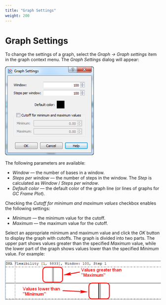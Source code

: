 ```yaml
---
title: "Graph Settings"
weight: 200
---
```


# Graph Settings

To change the settings of a graph, select the _Graph -> Graph settings_ item in the graph context menu. The _Graph Settings_ dialog will appear:

![](/images/65929576/65929577.png)

The following parameters are available:

- _Window_ — the number of bases in a window.
- _Steps per window_ — the number of steps in the window. The _Step_ is calculated as _Window_ / _Steps per window_.
- _Default color_ — the default color of the graph line (or lines of graphs for _GC Frame Plot_).

Checking the _Cutoff for minimum and maximum values_ checkbox enables the following settings:

- _Minimum_ — the minimum value for the cutoff.
- _Maximum_ — the maximum value for the cutoff.

Select an appropriate minimum and maximum value and click the _OK_ button to display the graph with cutoffs. The graph is divided into two parts. The upper part shows values greater than the specified _Maximum_ value, while the lower part of the graph shows values lower than the specified _Minimum_ value. For example:

![](/images/65929576/65929578.png)